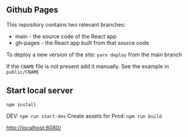 ## Github Pages
This repository contains two relevant branches:
- main - the source code of the React app
- gh-pages - the React app built from that source code

To deploy a new version of the site:
`yarn deploy` from the main branch

If the `CNAME` file is not present add it manually. See the example in `public/CNAME`

## Start local server
`npm install`

DEV: `npm run start-dev`
Create assets for Prod: `npm run build`

[http://localhost:8080/](http://localhost:8080/)

